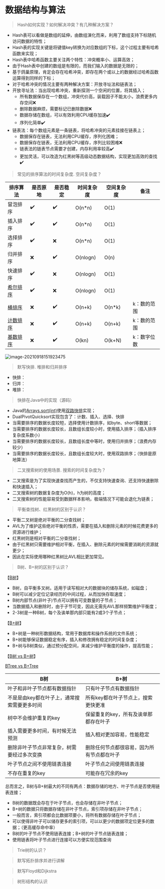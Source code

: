 # 数据结构与算法

> Hash如何实现？如何解决冲突？有几种解决方案？

+ Hash表可以看做是数组的延伸，由数组演化而来，利用了数组支持下标随机访问数据的特性；
+ Hash表的实现关键是将键值key转换为对应数组的下标，这个过程主要有哈希函数来实现；
+ Hash表中哈希函数主要关注两个特性：冲突概率小、运算高效；
+ 由于Hash表中创建的数组是有限的，而我们输入的数据是无限的；
+ 基于鸽巢原理，肯定会存在哈希冲突，即存在两个或以上的数据经过哈希函数运算得到同样的下标；
+ 对于哈希冲突的情况主要有两种解决方案：开放寻址法和链表法；
+ 开放寻址法：当出现哈希冲突，重新探测一个空闲的位置，将其插入；
  + 所有数据保存在一个数组，冲突代价高，装载因子不能太小，浪费更多内存空间❌
  + 删除数据麻烦，需要标记已删除数据❌
  + 数据存储在数组，可以有效利用CPU缓存加速✔️
  + 序列化简单✔️
+ 链表法：每个数组元素是一条链表，将哈希冲突的元素挂接在链表上；
  + 数据保存在链表，无法利用CPU缓存，序列化困难；
  + 数据保存在链表，无法利用CPU缓存，序列比较困难❌
  + 链表法的链表节点需要才创建，内存利用率较高✔️
  + 更加灵活，可以改造为红黑树等高级动态数据结构，实现更加高效的查找✔️



> 常见的排序算法的时间复杂度. 空间复杂度？

| 排序算法                                                     | 是否原地 | 是否稳定 | 时间复杂度 | 空间复杂度 | 备注        |
| ------------------------------------------------------------ | -------- | -------- | ---------- | ---------- | ----------- |
| 冒泡排序                                                     | ✔️        | ✔️        | O(n*n)     | O(1)       |             |
| 插入排序                                                     | ✔️        | ✔️        | O(n*n)     | O(1)       |             |
| 选择排序                                                     | ✔️        | ❌        | O(n*n)     | O(1)       |             |
| 归并排序                                                     | ❌        | ✔️        | O(nlogn)   | O(n)       |             |
| 快速排序                                                     | ✔️        | ❌        | O(nlogn)   | O(1)       |             |
| [希尔排序](https://zh.wikipedia.org/wiki/%E5%B8%8C%E5%B0%94%E6%8E%92%E5%BA%8F) | ✔️        | ❌        | O(nlogn)   | O(1)       |             |
| [桶排序](https://zh.wikipedia.org/wiki/%E6%A1%B6%E6%8E%92%E5%BA%8F) | ❌        | ✔️        | O(n+k)     | O(n*k)     | k：数的范围 |
| [计数排序](https://zh.wikipedia.org/wiki/%E8%AE%A1%E6%95%B0%E6%8E%92%E5%BA%8F) | ❌        | ✔️        | O(n+k)     | O(n+k)     | k：数的范围 |
| [基数排序](https://zh.wikipedia.org/wiki/%E5%9F%BA%E6%95%B0%E6%8E%92%E5%BA%8F) | ❌        | ✔️        | O(kn)      | O(k+N)     | k：数字位数 |

![image-20210918151923475](https://gitee.com/tobing/imagebed/raw/master/image-20210918151923475.png)

> 默写快排. 堆排和归并排序

+ 快排：
+ 归并：
+ 堆排：

> 快排在Java中的实现（源码）

+ Java的[Arrays.sort(int)](https://docs.oracle.com/javase/7/docs/api/java/util/Arrays.html#sort(int[]))使用[双路快排](java.util.DualPivotQuicksort)实现；
+ DualPivotQuicksort实现包含了：计数、插入、选择、快排
+ 当需要排序的数据长度较短，选择使用计数排序，如byte、short等数据；
+ 当需要排序的数据长度较长，且数组长度较小时，使用插入排序；（插入排序复杂度系数小）
+ 当需要排序的数据长度较长，且数组长度中等时，使用归并排序；（浪费内存较少）
+ 当需要排序的数据长度较长，且数组长度较大时，使用双路排序；（快排是原地算法）



> 二叉搜索树的使用场景. 搜索的时间复杂度为？

+ 二叉搜索是为了实现快速查找而产生的，不仅支持快速查询、还支持快速删除和快速插入；
+ 二叉搜索树的数据复杂度为O(h)，h为树的高度；
+ 二叉搜索树的性能容易受到数据样本影响，极端情况下可能会退化为链表；



> 平衡查找树、红黑树的区别于认识？

+ 平衡二叉树是绝对平衡的二分查找树；
+ AVL为了维护这些绝对平衡的性质，需要在插入和删除元素的时候花费更多的资源进行维护；
+ 红黑树则是相对平衡的二分查找树；
+ 由于红黑树只需要维护相对平衡，在插入、删除元素的时候需要消耗的资源就更少；
+ 因此在实际使用哪种红黑树比AVL相比更加常见。



> B树、B+树的区别于认识？

【[B树](https://zh.wikipedia.org/wiki/B%E6%A0%91)】

+ B树，自平衡多叉树。适用于读写相对大的数据块的储存系统，如磁盘；
+ B树可以减少定位记录经历的中间过程，从而加快存取速度；
+ B树内部节点(非叶子)节点可以拥有可变数量的子节点；
+ 当数据插入和删除时，由于子节可变，因此无需先AVL那样频繁维护平衡度；
+ 2-3树是一种B树，每个及诶单那内部只能有2或3个子节点；

【[B+树](https://zh.wikipedia.org/wiki/B%2B%E6%A0%91)】

+ B+树是一种树形数据结构，常用于数据库和操作系统的文件系统；
+ B+树能够保证数据稳定有序，插入和修改拥有稳定的时间复杂度；
+ B+树与B树类似，通过预分配空间，来减少维护平衡度的操作，提高性能；

【[B树 vs B+树](https://www.geeksforgeeks.org/difference-between-b-tree-and-b-tree/)】

[BTree vs B+Tree](https://stackoverflow.com/questions/870218/what-are-the-differences-between-b-trees-and-b-trees)

| B树                                         | B+树                                       |
| ------------------------------------------- | ------------------------------------------ |
| 叶子和非叶子节点都有数据指针                | 只有叶子节点有数据指针                     |
| 不是是由key都在叶子上，通常搜索需要更多时间 | 所有key都在叶子节点上，搜索更快更准        |
| 树中不会维护重复的key                       | 保留重复的key，所有及诶单那都存在叶子      |
| 插入需要更多时间，有时候无法预测            | 插入相对更加容易，性能稳定                 |
| 删除非叶子节点非常复杂，树需要经过多次变换  | 删除任何节点都很容易，因为所有节点都在叶子 |
| 叶子节点之间不使用链表连接                  | 叶子节点之间使用链表连接                   |
| 不存在重复的key                             | 可能存在冗余的key                          |

总而言之，B树与B+树最大的不同有两点：数据存储的地方、叶子节点是否使用链表连接；

+ B树的数据既会存在于叶子节点，也会存储在非叶子节点；
+ B+树的数据只将数据存储在非叶子节点，索引项存储在非叶子节点；
+ 一般而言，索引项都会比数据项要小，将所有数据存储在叶子节点；
+ 可以使得非叶子可以储存更多的索引项，可以以更少的数据项定位更多的数据；（更高缓存命中率）
+ B树的叶子节点不使用链表连接；B+树的叶子节点链表连接；
+ 使用链表将叶子节点进行连接可以方便实现范围查询

> Trie树的认识？

> 默写拓扑排序并进行讲解

> 默写Floyd和Dijkstra

> 树形结构的认识